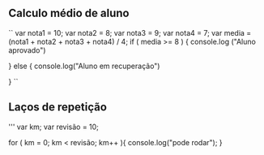 ## Calculo médio de aluno 
``
var nota1 = 10;
var nota2  = 8;
var nota3 = 9;
var nota4 = 7;
var media = (nota1 + nota2 + nota3 + nota4) / 4;
if ( media >= 8 ) { 
    console.log ("Aluno aprovado")

} else {
    console.log("Aluno em recuperação")

}
``

## Laços de repetição 
'''
var km;
var revisão = 10;

for ( km = 0; km < revisão; km++ ){
    console.log("pode rodar");
}

